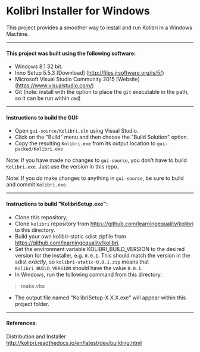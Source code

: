 Kolibri Installer for Windows
==========

This project provides a smoother way to install and run Kolibri in a Windows Machine.

---
#### This project was built using the following software:
* Windows 8.1 32 bit.
* Inno Setup 5.5.3 [Download] (http://files.jrsoftware.org/is/5/)
* Microsoft Visual Studio Community 2015 [Website] (https://www.visualstudio.com/)
* Git (note: install with the option to place the `git` executable in the path, so it can be run within `cmd`)

---
#### Instructions to build the GUI:
* Open `gui-source/Kolibri.sln` using Visual Studio.
* Click on the "Build" menu and then choose the "Build Solution" option.
* Copy the resulting `Kolibri.exe` from its output location to `gui-packed/Kolibri.exe`

Note: If you have made no changes to `gui-source`, you don't have to build `Kolibri.exe`. Just use the version in this repo.

Note: If you *do* make changes to anything in `gui-source`, be sure to build and commit `Kolibri.exe`.

---
#### Instructions to build "KolibriSetup.exe":

* Clone this repository;
* Clone `kolibri` repository from https://github.com/learningequality/kolibri to this directory.
* Build your own kolibri-static sdist zipfile from https://github.com/learningequality/kolibri.
* Set the environment variable KOLIBRI_BUILD_VERSION to the desired version for the installer, e.g. `0.0.1`.
  This should match the version in the sdist *exactly*, so `kolibri-static-0.0.1.zip` means that `Kolibri_BUILD_VERSION`
  should have the value `0.0.1`.
* In Windows, run the following command from this directory:
> make.vbs
* The output file named "KolibriSetup-X.X.X.exe" will appear within this project folder.

---
#### References:

Distribution and Installer http://kolibri.readthedocs.io/en/latest/dev/building.html
